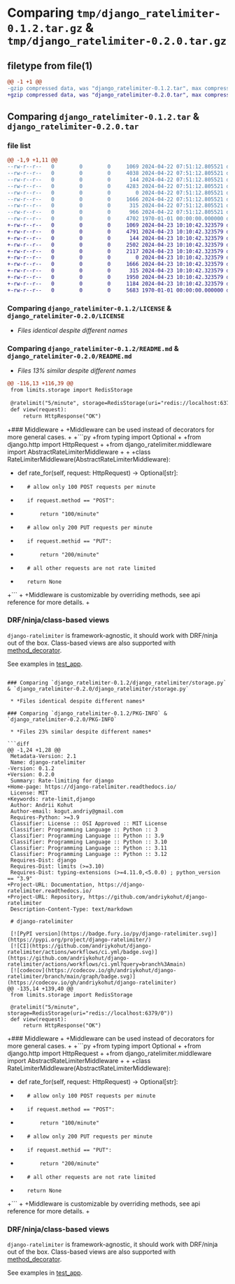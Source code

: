 # Comparing `tmp/django_ratelimiter-0.1.2.tar.gz` & `tmp/django_ratelimiter-0.2.0.tar.gz`

## filetype from file(1)

```diff
@@ -1 +1 @@
-gzip compressed data, was "django_ratelimiter-0.1.2.tar", max compression
+gzip compressed data, was "django_ratelimiter-0.2.0.tar", max compression
```

## Comparing `django_ratelimiter-0.1.2.tar` & `django_ratelimiter-0.2.0.tar`

### file list

```diff
@@ -1,9 +1,11 @@
--rw-r--r--   0        0        0     1069 2024-04-22 07:51:12.805521 django_ratelimiter-0.1.2/LICENSE
--rw-r--r--   0        0        0     4038 2024-04-22 07:51:12.805521 django_ratelimiter-0.1.2/README.md
--rw-r--r--   0        0        0      144 2024-04-22 07:51:12.805521 django_ratelimiter-0.1.2/django_ratelimiter/__init__.py
--rw-r--r--   0        0        0     4283 2024-04-22 07:51:12.805521 django_ratelimiter-0.1.2/django_ratelimiter/decorator.py
--rw-r--r--   0        0        0        0 2024-04-22 07:51:12.805521 django_ratelimiter-0.1.2/django_ratelimiter/py.typed
--rw-r--r--   0        0        0     1666 2024-04-22 07:51:12.805521 django_ratelimiter-0.1.2/django_ratelimiter/storage.py
--rw-r--r--   0        0        0      315 2024-04-22 07:51:12.805521 django_ratelimiter-0.1.2/django_ratelimiter/types.py
--rw-r--r--   0        0        0      966 2024-04-22 07:51:12.805521 django_ratelimiter-0.1.2/pyproject.toml
--rw-r--r--   0        0        0     4702 1970-01-01 00:00:00.000000 django_ratelimiter-0.1.2/PKG-INFO
+-rw-r--r--   0        0        0     1069 2024-04-23 10:10:42.323579 django_ratelimiter-0.2.0/LICENSE
+-rw-r--r--   0        0        0     4791 2024-04-23 10:10:42.323579 django_ratelimiter-0.2.0/README.md
+-rw-r--r--   0        0        0      144 2024-04-23 10:10:42.323579 django_ratelimiter-0.2.0/django_ratelimiter/__init__.py
+-rw-r--r--   0        0        0     2502 2024-04-23 10:10:42.323579 django_ratelimiter-0.2.0/django_ratelimiter/decorator.py
+-rw-r--r--   0        0        0     2117 2024-04-23 10:10:42.323579 django_ratelimiter-0.2.0/django_ratelimiter/middleware.py
+-rw-r--r--   0        0        0        0 2024-04-23 10:10:42.323579 django_ratelimiter-0.2.0/django_ratelimiter/py.typed
+-rw-r--r--   0        0        0     1666 2024-04-23 10:10:42.323579 django_ratelimiter-0.2.0/django_ratelimiter/storage.py
+-rw-r--r--   0        0        0      315 2024-04-23 10:10:42.323579 django_ratelimiter-0.2.0/django_ratelimiter/types.py
+-rw-r--r--   0        0        0     1950 2024-04-23 10:10:42.323579 django_ratelimiter-0.2.0/django_ratelimiter/utils.py
+-rw-r--r--   0        0        0     1184 2024-04-23 10:10:42.323579 django_ratelimiter-0.2.0/pyproject.toml
+-rw-r--r--   0        0        0     5683 1970-01-01 00:00:00.000000 django_ratelimiter-0.2.0/PKG-INFO
```

### Comparing `django_ratelimiter-0.1.2/LICENSE` & `django_ratelimiter-0.2.0/LICENSE`

 * *Files identical despite different names*

### Comparing `django_ratelimiter-0.1.2/README.md` & `django_ratelimiter-0.2.0/README.md`

 * *Files 13% similar despite different names*

```diff
@@ -116,13 +116,39 @@
 from limits.storage import RedisStorage
 
 @ratelimit("5/minute", storage=RedisStorage(uri="redis://localhost:6379/0"))
 def view(request):
     return HttpResponse("OK")
 ```
 
+### Middleware
+
+Middleware can be used instead of decorators for more general cases.
+
+```py
+from typing import Optional
+
+from django.http import HttpRequest
+
+from django_ratelimiter.middleware import AbstractRateLimiterMiddleware
+
+
+class RateLimiterMiddleware(AbstractRateLimiterMiddleware):
+    def rate_for(self, request: HttpRequest) -> Optional[str]:
+        # allow only 100 POST requests per minute
+        if request.method == "POST":
+            return "100/minute"
+        # allow only 200 PUT requests per minute
+        if request.methid == "PUT":
+            return "200/minute"
+        # all other requests are not rate limited
+        return None
+```
+
+Middleware is customizable by overriding methods, see api reference for more details.
+
 ### DRF/ninja/class-based views
 
 `django-ratelimiter` is framework-agnostic, it should work with DRF/ninja out of the box.
 Class-based views are also supported with [method_decorator](https://docs.djangoproject.com/en/5.0/topics/class-based-views/intro/#decorating-the-class).
 
 See examples in [test_app](./test_app/views.py).
```

### Comparing `django_ratelimiter-0.1.2/django_ratelimiter/storage.py` & `django_ratelimiter-0.2.0/django_ratelimiter/storage.py`

 * *Files identical despite different names*

### Comparing `django_ratelimiter-0.1.2/PKG-INFO` & `django_ratelimiter-0.2.0/PKG-INFO`

 * *Files 23% similar despite different names*

```diff
@@ -1,24 +1,28 @@
 Metadata-Version: 2.1
 Name: django-ratelimiter
-Version: 0.1.2
+Version: 0.2.0
 Summary: Rate-limiting for django
+Home-page: https://django-ratelimiter.readthedocs.io/
 License: MIT
+Keywords: rate-limit,django
 Author: Andrii Kohut
 Author-email: kogut.andriy@gmail.com
 Requires-Python: >=3.9
 Classifier: License :: OSI Approved :: MIT License
 Classifier: Programming Language :: Python :: 3
 Classifier: Programming Language :: Python :: 3.9
 Classifier: Programming Language :: Python :: 3.10
 Classifier: Programming Language :: Python :: 3.11
 Classifier: Programming Language :: Python :: 3.12
 Requires-Dist: django
 Requires-Dist: limits (>=3.10)
 Requires-Dist: typing-extensions (>=4.11.0,<5.0.0) ; python_version == "3.9"
+Project-URL: Documentation, https://django-ratelimiter.readthedocs.io/
+Project-URL: Repository, https://github.com/andriykohut/django-ratelimiter
 Description-Content-Type: text/markdown
 
 # django-ratelimiter
 
 [![PyPI version](https://badge.fury.io/py/django-ratelimiter.svg)](https://pypi.org/project/django-ratelimiter/)
 [![CI](https://github.com/andriykohut/django-ratelimiter/actions/workflows/ci.yml/badge.svg)](https://github.com/andriykohut/django-ratelimiter/actions/workflows/ci.yml?query=branch%3Amain)
 [![codecov](https://codecov.io/gh/andriykohut/django-ratelimiter/branch/main/graph/badge.svg)](https://codecov.io/gh/andriykohut/django-ratelimiter)
@@ -135,14 +139,40 @@
 from limits.storage import RedisStorage
 
 @ratelimit("5/minute", storage=RedisStorage(uri="redis://localhost:6379/0"))
 def view(request):
     return HttpResponse("OK")
 ```
 
+### Middleware
+
+Middleware can be used instead of decorators for more general cases.
+
+```py
+from typing import Optional
+
+from django.http import HttpRequest
+
+from django_ratelimiter.middleware import AbstractRateLimiterMiddleware
+
+
+class RateLimiterMiddleware(AbstractRateLimiterMiddleware):
+    def rate_for(self, request: HttpRequest) -> Optional[str]:
+        # allow only 100 POST requests per minute
+        if request.method == "POST":
+            return "100/minute"
+        # allow only 200 PUT requests per minute
+        if request.methid == "PUT":
+            return "200/minute"
+        # all other requests are not rate limited
+        return None
+```
+
+Middleware is customizable by overriding methods, see api reference for more details.
+
 ### DRF/ninja/class-based views
 
 `django-ratelimiter` is framework-agnostic, it should work with DRF/ninja out of the box.
 Class-based views are also supported with [method_decorator](https://docs.djangoproject.com/en/5.0/topics/class-based-views/intro/#decorating-the-class).
 
 See examples in [test_app](./test_app/views.py).
```

